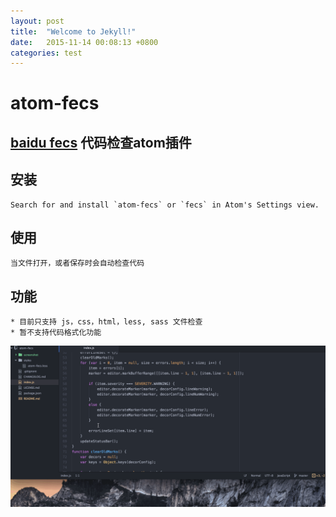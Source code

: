 ```yaml
---
layout: post
title:  "Welcome to Jekyll!"
date:   2015-11-14 00:08:13 +0800
categories: test
---
```

# atom-fecs

## [baidu fecs](https://github.com/ecomfe/fecs) 代码检查atom插件

## 安装
    Search for and install `atom-fecs` or `fecs` in Atom's Settings view.

## 使用
    当文件打开，或者保存时会自动检查代码

## 功能
    * 目前只支持 js，css，html，less, sass 文件检查
    * 暂不支持代码格式化功能

![A screenshot of your package](https://raw.githubusercontent.com/8427003/atom-fecs/master/screenshot/screenshot.gif)
